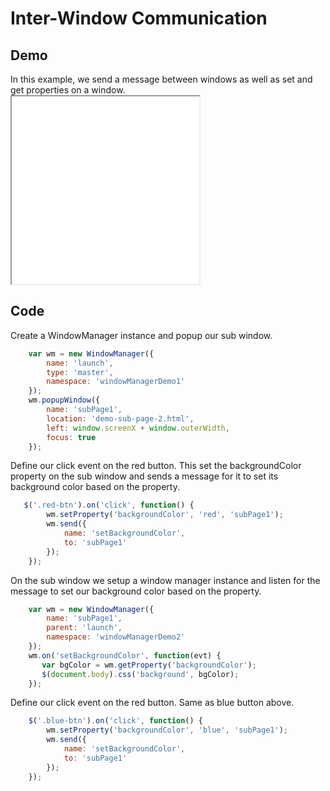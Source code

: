 # Inter-Window Communication

## Demo

<div class="clear"></div>
<div class="left">
	In this example, we send a message between windows as well as set and get properties on a window.
</div>
<iframe src="../resources/demos/demo2.html" class="demo-frame" style="height:300px"></iframe>

<div class="clear"></div>

## Code


<div class="spacer"></div>
<div class="left">
Create a WindowManager instance and popup our sub window.
</div>

```javascript
	var wm = new WindowManager({
		name: 'launch',
		type: 'master',
		namespace: 'windowManagerDemo1'
	});
	wm.popupWindow({
		name: 'subPage1',
		location: 'demo-sub-page-2.html',
		left: window.screenX + window.outerWidth,
		focus: true
	});
```

<div class="clear"></div>
<div class="left">
	Define our click event on the red button. This set the backgroundColor property on the sub window and sends
	a message for it to set its background color based on the property.
</div>

```javascript
   $('.red-btn').on('click', function() {
        wm.setProperty('backgroundColor', 'red', 'subPage1');
        wm.send({
            name: 'setBackgroundColor',
            to: 'subPage1'
        });
    });
```
<div class="clear"></div>
<div class="left">
	On the sub window we setup a window manager instance and listen for the message to set our background color
	based on the property.
</div>

```javascript
	var wm = new WindowManager({
		name: 'subPage1',
		parent: 'launch',
		namespace: 'windowManagerDemo2'
	});
	wm.on('setBackgroundColor', function(evt) {
	   var bgColor = wm.getProperty('backgroundColor');
	   $(document.body).css('background', bgColor);
	});
```
<div class="clear"></div>

<div class="left">
	Define our click event on the red button. Same as blue button above.
</div>

```javascript
    $('.blue-btn').on('click', function() {
        wm.setProperty('backgroundColor', 'blue', 'subPage1');
        wm.send({
            name: 'setBackgroundColor',
            to: 'subPage1'
        });
    });
```
<div class="clear"></div>